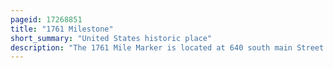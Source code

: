 ```yaml
---
pageid: 17268851
title: "1761 Milestone"
short_summary: "United States historic place"
description: "The 1761 Mile Marker is located at 640 south main Street in Woonsocket Rhode Island. The Stone originally marked the Intersection of a colonial Highway from great Road and an east-west Route from Boston Massachusetts to connecticut. It was rediscovered while a Road was installed. In 1898 it was restored by the local Chapter of Daughters of the american Revolution to its original Location. The Stone is embedded in a low Wall at the Corner of south main Street and smithfield Road. It was added to the National Register of Historic Places on November 24, 1982, and is historically significant as a colonial-era Highway Marker."
---
```

